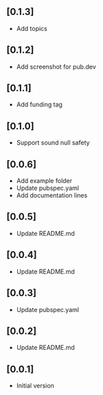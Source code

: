 ## [0.1.3]

- Add topics

## [0.1.2]

- Add screenshot for pub.dev

## [0.1.1]

- Add funding tag

## [0.1.0]

- Support sound null safety

## [0.0.6]

- Add example folder
- Update pubspec.yaml
- Add documentation lines

## [0.0.5]

- Update README.md

## [0.0.4]

- Update README.md

## [0.0.3]

- Update pubspec.yaml

## [0.0.2]

- Update README.md

## [0.0.1]

- Initial version
